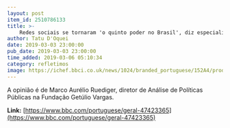 ```yaml
---
layout: post
item_id: 2510786133
title: >-
    Redes sociais se tornaram 'o quinto poder no Brasil', diz especialista
author: Tatu D'Oquei
date: 2019-03-03 23:00:00
pub_date: 2019-03-03 23:00:00
time_added: 2019-03-06 05:10:34
category: refletimos
image: https://ichef.bbci.co.uk/news/1024/branded_portuguese/152A4/production/_104329668_hi050454435.jpg
---
```


A opinião é de Marco Aurélio Ruediger, diretor de Análise de Políticas Públicas na Fundação Getúlio Vargas.

**Link:** [https://www.bbc.com/portuguese/geral-47423365](https://www.bbc.com/portuguese/geral-47423365)

